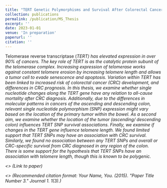 ```yaml
---
title: "TERT Genetic Polymorphisms and Survival After Colorectal Cancer Diagnosis"
collection: publications
permalink: /publication/MS_Thesis
excerpt: ''
date: 2023-01-01
venue: 'In preparation'
paperurl: ''
citation: ''
---
```

Telomerase reverse transcriptase (<i>TERT<i>) has elevated expression in over 90% of cancers. The key role of TERT is as the catalytic protein subunit of the telomerase complex. Increasing expression of telomerase works against constant telomere erosion by increasing telomere length and allows a tumor cell to evade senescence and apoptosis. Variation within <i>TERT<i> has been linked to increased risk of colorectal cancer (CRC) development, and differences in CRC prognosis. In this thesis, we examine whether single nucleotide changes along the <i>TERT<i> gene have any relation to all-cause mortality after CRC diagnosis. Additionally, due to the differences in molecular patterns in cancers of the ascending and descending colon, relevant single nucleotide polymorphism (SNP) expression might vary based on the location of the primary tumor within the bowel. As a second aim, we examine whether the location of the tumor (ascending/ descending colon) influences <i>TERT<i> SNP survival associations. Finally, we examine if changes in the <i>TERT<i> gene influence telomere length. We found limited support that <i>TERT<i> SNPs may have an association with CRC survival. Similarly, we found no association between any <i>TERT<i> SNPs and overall or CRC-specific survival from CRC diagnosed in any region of the colon. There is some support for the hypothesis that <i>TERT<i> SNPs have an association with telomere length, though this is known to be polygenic.

<> (Link to paper)

<> (Recommended citation format: Your Name, You. (2015). "Paper Title Number 3." <i>Journal 1</i>. 1(3).)